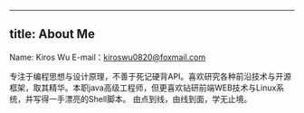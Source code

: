 
---
title: About Me
---
Name: Kiros Wu
E-mail：kiroswu0820@foxmail.com

专注于编程思想与设计原理，不善于死记硬背API。喜欢研究各种前沿技术与开源框架，取其精华。本职java高级工程师，但更喜欢钻研前端WEB技术与Linux系统，并写得一手漂亮的Shell脚本。
由点到线，由线到面，学无止境。